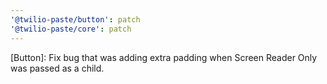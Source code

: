 ```yaml
---
'@twilio-paste/button': patch
'@twilio-paste/core': patch
---
```


[Button]: Fix bug that was adding extra padding when Screen Reader Only was passed as a child.
